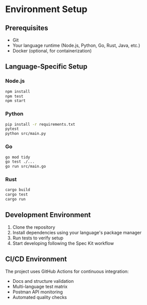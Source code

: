 # Environment Setup

## Prerequisites
- Git
- Your language runtime (Node.js, Python, Go, Rust, Java, etc.)
- Docker (optional, for containerization)

## Language-Specific Setup

### Node.js
```bash
npm install
npm test
npm start
```

### Python
```bash
pip install -r requirements.txt
pytest
python src/main.py
```

### Go
```bash
go mod tidy
go test ./...
go run src/main.go
```

### Rust
```bash
cargo build
cargo test
cargo run
```

## Development Environment
1. Clone the repository
2. Install dependencies using your language's package manager
3. Run tests to verify setup
4. Start developing following the Spec Kit workflow

## CI/CD Environment
The project uses GitHub Actions for continuous integration:
- Docs and structure validation
- Multi-language test matrix
- Postman API monitoring
- Automated quality checks